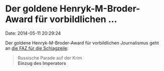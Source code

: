 Der goldene Henryk-M-Broder-Award für vorbildlichen \...
========================================================

Date: 2014-05-11 20:29:24

Der goldene Henryk-M-Broder-Award für vorbildlichen Journalismus geht an
[die FAZ für die Schlagzeile](http://www.faz.net/-gpf-7p62o):

> Russische Parade auf der Krim\
> **Einzug des Imperators**
